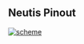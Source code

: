 ## Neutis Pinout

 <a href="../../img/pinout/neutis_pinout.png" target="_blank"> ![scheme](../../img/pinout/neutis_pinout.png)</a>